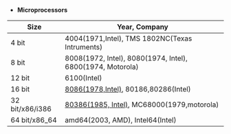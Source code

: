 - **Microprocessors**

|Size|Year, Company|
|---|---|
|4 bit|4004(1971,Intel), TMS 1802NC(Texas Intruments)|
|8 bit|8008(1972, Intel), 8080(1974, Intel), 6800(1974, Motorola)|
|12 bit|6100(Intel)|
|16 bit|[8086(1978,Intel)](8086), 80186,80286(Intel)|
|32 bit/x86/i386|[80386(1985, Intel)](32Bit-80386), MC68000(1979,motorola)|
|64 bit/x86_64|amd64(2003, AMD), Intel64(Intel)|
